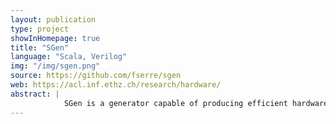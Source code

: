 ```yaml
---
layout: publication
type: project
showInHomepage: true
title: "SGen"
language: "Scala, Verilog"
img: "/img/sgen.png"
source: https://github.com/fserre/sgen
web: https://acl.inf.ethz.ch/research/hardware/
abstract: |
            SGen is a generator capable of producing efficient hardware designs operating on <em>streaming</em> datasets. “Streaming” means that the dataset is divided into several chunks that are processed during several cycles, thus allowing a reduced use of resources. The size of these chunks is referred as the streaming width. It outputs a Verilog file that can be used for FPGAs.
---
```

